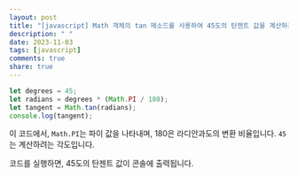 ```yaml
---
layout: post
title: "[javascript] Math 객체의 tan 메소드를 사용하여 45도의 탄젠트 값을 계산하는 방법은 무엇인가요?"
description: " "
date: 2023-11-03
tags: [javascript]
comments: true
share: true
---
```


```javascript
let degrees = 45;
let radians = degrees * (Math.PI / 180);
let tangent = Math.tan(radians);
console.log(tangent);
```

이 코드에서, `Math.PI`는 파이 값을 나타내며, 180은 라디안과도의 변환 비율입니다. `45`는 계산하려는 각도입니다. 

코드를 실행하면, 45도의 탄젠트 값이 콘솔에 출력됩니다.